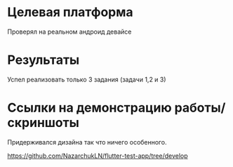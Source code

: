 # Целевая платформа

Проверял на реальном андроид девайсе

# Результаты

Успел реализовать только 3 задания (задачи 1,2 и 3)

# Ссылки на демонстрацию работы/скриншоты

Придерживался дизайна так что ничего особенного.

https://github.com/NazarchukLN/flutter-test-app/tree/develop
